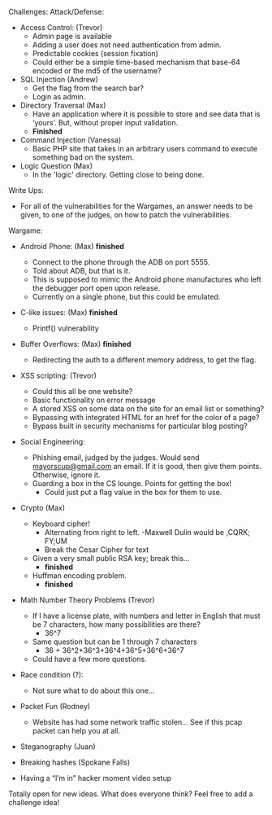 Challenges:
Attack/Defense:

- Access Control: (Trevor)
	- Admin page is available
	- Adding a user does not need authentication from admin.
	- Predictable cookies (session fixation)
	- Could either be a simple time-based mechanism that base-64 encoded or the md5 of the username?
- SQL Injection (Andrew)
	- Get the flag from the search bar?
	- Login as admin.
- Directory Traversal (Max)
	- Have an application where it is possible to store and see data that is ‘yours’. But, without proper input validation.
	- **Finished**
- Command Injection (Vanessa)
	- Basic PHP site that takes in an arbitrary users command to execute something bad on the system.
- Logic Question (Max)
	- In the 'logic' directory. Getting close to being done.

Write Ups:
- For all of the vulnerabilities for the Wargames, an answer needs to be given, to one of the judges, on how to patch the vulnerabilities.

Wargame:
- Android Phone: (Max) **finished**
	- Connect to the phone through the ADB on port 5555.
	- Told about ADB, but that is it.
	- This is supposed to mimic the Android phone manufactures who left the debugger port open upon release.
	- Currently on a single phone, but this could be emulated.
- C-like issues: (Max) **finished**
	- Printf() vulnerability
- Buffer Overflows: (Max) **finished**
	- Redirecting the auth to a different memory address, to get the flag.
- XSS scripting: (Trevor)
	- Could this all be one website?
	- Basic functionality on error message
	- A stored XSS on some data on the site for an email list or something?
	- Bypassing with integrated HTML for an href for the color of a page?
	- Bypass built in security mechanisms for particular blog posting?

- Social Engineering:
	- Phishing email, judged by the judges. Would send mayorscup@gmail.com an email. If it is good, then give them points. Otherwise, ignore it.
	- Guarding a box in the CS lounge. Points for getting the box!
		- Could just put a flag value in the box for them to use.
- Crypto (Max)
	- Keyboard cipher!
		- Alternating from right to left.
			-Maxwell Dulin would be ,CQRK; FY;UM
		- Break the Cesar Cipher for text
	- Given a very small public RSA key; break this…
		- **finished**
	- Huffman encoding problem.
		- **finished**
- Math Number Theory Problems (Trevor)
	- If I have a license plate, with numbers and letter in English that must be 7 characters, how many possibilities are there?
 		- 36^7
	- Same question but can be 1 through 7 characters
		- 36 + 36^2+36^3+36^4+36^5+36^6+36^7
	- Could have a few more questions.
- Race condition (?):
	- Not sure what to do about this one…
- Packet Fun (Rodney)
	- Website has had some network traffic stolen… See if this pcap packet can help you at all.
- Steganography (Juan)
- Breaking hashes (Spokane Falls)
- Having a “I’m in” hacker moment video setup





Totally open for new ideas. What does everyone think? Feel free to add a challenge idea!
